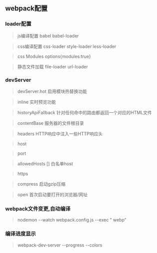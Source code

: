 
## webpack配置

### loader配置

>js编译配置 babel babel-loader

>css编译配置  css-loader  style-loader  less-loader

>css Modules   options{modules:true}

> 静态文件加载 file-loader  url-loader

### devServer
>devServer.hot 启用模块热替换功能

>inline 实时预览功能

>historyApiFallback 针对任何命中的路由都返回一个对应的HTML文件

>contentBase 服务器的文件根目录

>headers  HTTP响应中注入一些HTTP响应头

>host

>port

>allowedHosts [] 白名单host

>https 


>compress 启动gzip压缩

>open  首次启动要打开的浏览器/网址

### webpack文件变更,自动编译
>nodemon --watch webpack.config.js --exec \" webp“

###  编译进度显示
>webpack-dev-server --progress --colors